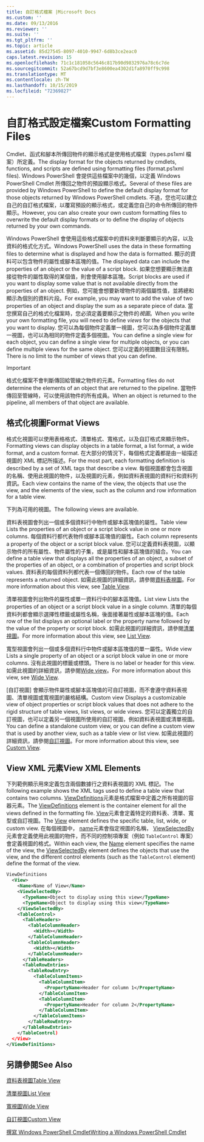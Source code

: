 ```yaml
---
title: 自訂格式檔案 |Microsoft Docs
ms.custom: ''
ms.date: 09/13/2016
ms.reviewer: ''
ms.suite: ''
ms.tgt_pltfrm: ''
ms.topic: article
ms.assetid: 85d27545-8097-4010-9947-6d8b3ce2eac0
caps.latest.revision: 15
ms.openlocfilehash: 71c1c181058c5646c817b90d9832976a78c6c7de
ms.sourcegitcommit: 52a67bcd9d7bf3e8600ea4302d1fa8970ff9c998
ms.translationtype: MT
ms.contentlocale: zh-TW
ms.lasthandoff: 10/15/2019
ms.locfileid: "72369827"
---
```

# <a name="custom-formatting-files"></a><span data-ttu-id="f7f4d-102">自訂格式設定檔案</span><span class="sxs-lookup"><span data-stu-id="f7f4d-102">Custom Formatting Files</span></span>

<span data-ttu-id="f7f4d-103">Cmdlet、函式和腳本所傳回物件的顯示格式是使用格式檔案（types.ps1xml 檔案）所定義。</span><span class="sxs-lookup"><span data-stu-id="f7f4d-103">The display format for the objects returned by cmdlets, functions, and scripts are defined using formatting files (format.ps1xml files).</span></span> <span data-ttu-id="f7f4d-104">Windows PowerShell 會提供這些檔案中的幾個，以定義 Windows PowerShell Cmdlet 所傳回之物件的預設顯示格式。</span><span class="sxs-lookup"><span data-stu-id="f7f4d-104">Several of these files are provided by Windows PowerShell to define the default display format for those objects returned by Windows PowerShell cmdlets.</span></span> <span data-ttu-id="f7f4d-105">不過，您也可以建立自己的自訂格式檔案，以覆寫預設的顯示格式，或定義您自己的命令所傳回的物件顯示。</span><span class="sxs-lookup"><span data-stu-id="f7f4d-105">However, you can also create your own custom formatting files to overwrite the default display formats or to define the display of objects returned by your own commands.</span></span>

<span data-ttu-id="f7f4d-106">Windows PowerShell 會使用這些格式檔案中的資料來判斷要顯示的內容，以及資料的格式化方式。</span><span class="sxs-lookup"><span data-stu-id="f7f4d-106">Windows PowerShell uses the data in these formatting files to determine what is displayed and how the data is formatted.</span></span> <span data-ttu-id="f7f4d-107">顯示的資料可以包含物件的屬性或腳本區塊的值。</span><span class="sxs-lookup"><span data-stu-id="f7f4d-107">The displayed data can include the properties of an object or the value of a script block.</span></span>  <span data-ttu-id="f7f4d-108">如果您想要顯示無法直接從物件的屬性取得的某個值，則會使用腳本區塊。</span><span class="sxs-lookup"><span data-stu-id="f7f4d-108">Script blocks are used if you want to display some value that is not available directly from the properties of an object.</span></span> <span data-ttu-id="f7f4d-109">例如，您可能會想要新增物件的兩個屬性值，並將總和顯示為個別的資料片段。</span><span class="sxs-lookup"><span data-stu-id="f7f4d-109">For example, you may want to add the value of two properties of an object and display the sum as a separate piece of data.</span></span> <span data-ttu-id="f7f4d-110">當您撰寫自己的格式化檔案時，您必須定義要顯示之物件的*視圖*。</span><span class="sxs-lookup"><span data-stu-id="f7f4d-110">When you write your own formatting file, you will need to define *views* for the objects that you want to display.</span></span> <span data-ttu-id="f7f4d-111">您可以為每個物件定義單一視圖，您可以為多個物件定義單一視圖，也可以為相同的物件定義多個視圖。</span><span class="sxs-lookup"><span data-stu-id="f7f4d-111">You can define a single view for each object, you can define a single view for multiple objects, or you can define multiple views for the same object.</span></span> <span data-ttu-id="f7f4d-112">您可以定義的視圖數目沒有限制。</span><span class="sxs-lookup"><span data-stu-id="f7f4d-112">There is no limit to the number of views that you can define.</span></span>

> [!IMPORTANT]
> <span data-ttu-id="f7f4d-113">格式化檔案不會判斷傳回給管線之物件的元素。</span><span class="sxs-lookup"><span data-stu-id="f7f4d-113">Formatting files do not determine the elements of an object that are returned to the pipeline.</span></span> <span data-ttu-id="f7f4d-114">當物件傳回至管線時，可以使用該物件的所有成員。</span><span class="sxs-lookup"><span data-stu-id="f7f4d-114">When an object is returned to the pipeline, all members of that object are available.</span></span>

## <a name="format-views"></a><span data-ttu-id="f7f4d-115">格式化視圖</span><span class="sxs-lookup"><span data-stu-id="f7f4d-115">Format Views</span></span>

<span data-ttu-id="f7f4d-116">格式化視圖可以使用表格格式、清單格式、寬格式，以及自訂格式來顯示物件。</span><span class="sxs-lookup"><span data-stu-id="f7f4d-116">Formatting views can display objects in a table format, a list format, a wide format, and a custom format.</span></span> <span data-ttu-id="f7f4d-117">在大部分的情況下，每個格式定義都是由一組描述視圖的 XML 標記所描述。</span><span class="sxs-lookup"><span data-stu-id="f7f4d-117">For the most part, each formatting definition is described by a set of XML tags that describe a view.</span></span> <span data-ttu-id="f7f4d-118">每個視圖都會包含視圖的名稱、使用此視圖的物件，以及視圖的元素，例如資料表視圖的資料行和資料列資訊。</span><span class="sxs-lookup"><span data-stu-id="f7f4d-118">Each view contains the name of the view, the objects that use the view, and the elements of the view, such as the column and row information for a table view.</span></span>

<span data-ttu-id="f7f4d-119">下列為可用的視圖。</span><span class="sxs-lookup"><span data-stu-id="f7f4d-119">The following views are available.</span></span>

<span data-ttu-id="f7f4d-120">資料表視圖會列出一個或多個資料行中物件或腳本區塊值的屬性。</span><span class="sxs-lookup"><span data-stu-id="f7f4d-120">Table view Lists the properties of an object or a script block value in one or more columns.</span></span> <span data-ttu-id="f7f4d-121">每個資料行都代表物件或腳本區塊值的屬性。</span><span class="sxs-lookup"><span data-stu-id="f7f4d-121">Each column represents a property of the object or a script block value.</span></span> <span data-ttu-id="f7f4d-122">您可以定義資料表視圖，以顯示物件的所有屬性、物件屬性的子集，或是屬性和腳本區塊值的組合。</span><span class="sxs-lookup"><span data-stu-id="f7f4d-122">You can define a table view that displays all the properties of an object, a subset of the properties of an object, or a combination of properties and script block values.</span></span> <span data-ttu-id="f7f4d-123">資料表的每個資料列都代表一個傳回的物件。</span><span class="sxs-lookup"><span data-stu-id="f7f4d-123">Each row of the table represents a returned object.</span></span> <span data-ttu-id="f7f4d-124">如需此視圖的詳細資訊，請參閱[資料表視圖](../format/creating-a-table-view.md)。</span><span class="sxs-lookup"><span data-stu-id="f7f4d-124">For more information about this view, see [Table View](../format/creating-a-table-view.md).</span></span>

<span data-ttu-id="f7f4d-125">清單視圖會列出物件的屬性或單一資料行中的腳本區塊值。</span><span class="sxs-lookup"><span data-stu-id="f7f4d-125">List view Lists the properties of an object or a script block value in a single column.</span></span> <span data-ttu-id="f7f4d-126">清單的每個資料列都會顯示選擇性標籤或屬性名稱，後面接著屬性或腳本區塊的值。</span><span class="sxs-lookup"><span data-stu-id="f7f4d-126">Each row of the list displays an optional label or the property name followed by the value of the property or script block.</span></span> <span data-ttu-id="f7f4d-127">如需此視圖的詳細資訊，請參閱[清單視圖](../format/creating-a-list-view.md)。</span><span class="sxs-lookup"><span data-stu-id="f7f4d-127">For more information about this view, see [List View](../format/creating-a-list-view.md).</span></span>

<span data-ttu-id="f7f4d-128">寬型視圖會列出一個或多個資料行中物件或腳本區塊值的單一屬性。</span><span class="sxs-lookup"><span data-stu-id="f7f4d-128">Wide view Lists a single property of an object or a script block value in one or more columns.</span></span> <span data-ttu-id="f7f4d-129">沒有此視圖的標籤或標頭。</span><span class="sxs-lookup"><span data-stu-id="f7f4d-129">There is no label or header for this view.</span></span> <span data-ttu-id="f7f4d-130">如需此視圖的詳細資訊，請參閱[Wide view](../format/creating-a-wide-view.md)。</span><span class="sxs-lookup"><span data-stu-id="f7f4d-130">For more information about this view, see [Wide View](../format/creating-a-wide-view.md).</span></span>

<span data-ttu-id="f7f4d-131">[自訂視圖] 會顯示物件屬性或腳本區塊值的可自訂視圖，而不會遵守資料表視圖、清單視圖或寬視圖的嚴格結構。</span><span class="sxs-lookup"><span data-stu-id="f7f4d-131">Custom view Displays a customizable view of object properties or script block values that does not adhere to the rigid structure of table views, list views, or wide views.</span></span> <span data-ttu-id="f7f4d-132">您可以定義獨立的自訂視圖，也可以定義另一個視圖所使用的自訂視圖，例如資料表視圖或清單視圖。</span><span class="sxs-lookup"><span data-stu-id="f7f4d-132">You can define a standalone custom view, or you can define a custom view that is used by another view, such as a table view or list view.</span></span> <span data-ttu-id="f7f4d-133">如需此視圖的詳細資訊，請參閱[自訂視圖](../format/creating-custom-controls.md)。</span><span class="sxs-lookup"><span data-stu-id="f7f4d-133">For more information about this view, see [Custom View](../format/creating-custom-controls.md).</span></span>

## <a name="view-xml-elements"></a><span data-ttu-id="f7f4d-134">View XML 元素</span><span class="sxs-lookup"><span data-stu-id="f7f4d-134">View XML Elements</span></span>

<span data-ttu-id="f7f4d-135">下列範例顯示用來定義包含兩個數據行之資料表視圖的 XML 標記。</span><span class="sxs-lookup"><span data-stu-id="f7f4d-135">The following example shows the XML tags used to define a table view that contains two columns.</span></span> <span data-ttu-id="f7f4d-136">[ViewDefinitions](../format/viewdefinitions-element-format.md)元素是格式檔案中定義之所有視圖的容器元素。</span><span class="sxs-lookup"><span data-stu-id="f7f4d-136">The [ViewDefinitions](../format/viewdefinitions-element-format.md) element is the container element for all the views defined in the formatting file.</span></span> <span data-ttu-id="f7f4d-137">[View](../format/view-element-format.md)元素會定義特定的資料表、清單、寬型或自訂視圖。</span><span class="sxs-lookup"><span data-stu-id="f7f4d-137">The [View](../format/view-element-format.md) element defines the specific table, list, wide, or custom view.</span></span> <span data-ttu-id="f7f4d-138">在每個視圖中， [name](../format/name-element-for-view-format.md)元素會指定視圖的名稱， [ViewSelectedBy](../format/viewselectedby-element-format.md)元素會定義使用此視圖的物件，而不同的控制項專案（例如 `TableControl` 專案）會定義視圖的格式。</span><span class="sxs-lookup"><span data-stu-id="f7f4d-138">Within each view, the [Name](../format/name-element-for-view-format.md) element specifies the name of the view, the [ViewSelectedBy](../format/viewselectedby-element-format.md) element defines the objects that use the view, and the different control elements (such as the `TableControl` element) define the format of the view.</span></span>

```xml
ViewDefinitions
  <View>
    <Name>Name of View</Name>
    <ViewSelectedBy>
      <TypeName>Object to display using this view</TypeName>
      <TypeName>Object to display using this view</TypeName>
    </ViewSelectedBy>
    <TableControl>
      <TableHeaders>
        <TableColumnHeader>
          <Width></Width>
        </TableColumnHeader>
        <TableColumnHeader>
          <Width></Width>
        </TableColumnHeader>
      </TableHeaders>
      <TableRowEntries>
        <TableRowEntry>
          <TableColumnItems>
            <TableColumnItem>
              <PropertyName>Header for column 1</PropertyName>
            </TableColumnItem>
            <TableColumnItem>
              <PropertyName>Header for column 2</PropertyName>
            </TableColumnItem>
          </TableColumnItems>
        </TableRowEntry>
      </TableRowEntries>
    </TableControl)
  </View>
</ViewDefinitions>

```

## <a name="see-also"></a><span data-ttu-id="f7f4d-139">另請參閱</span><span class="sxs-lookup"><span data-stu-id="f7f4d-139">See Also</span></span>

[<span data-ttu-id="f7f4d-140">資料表視圖</span><span class="sxs-lookup"><span data-stu-id="f7f4d-140">Table View</span></span>](../format/creating-a-table-view.md)

[<span data-ttu-id="f7f4d-141">清單視圖</span><span class="sxs-lookup"><span data-stu-id="f7f4d-141">List View</span></span>](../format/creating-a-list-view.md)

[<span data-ttu-id="f7f4d-142">寬視圖</span><span class="sxs-lookup"><span data-stu-id="f7f4d-142">Wide View</span></span>](../format/creating-a-wide-view.md)

[<span data-ttu-id="f7f4d-143">自訂視圖</span><span class="sxs-lookup"><span data-stu-id="f7f4d-143">Custom View</span></span>](../format/creating-custom-controls.md)

[<span data-ttu-id="f7f4d-144">撰寫 Windows PowerShell Cmdlet</span><span class="sxs-lookup"><span data-stu-id="f7f4d-144">Writing a Windows PowerShell Cmdlet</span></span>](./writing-a-windows-powershell-cmdlet.md)
